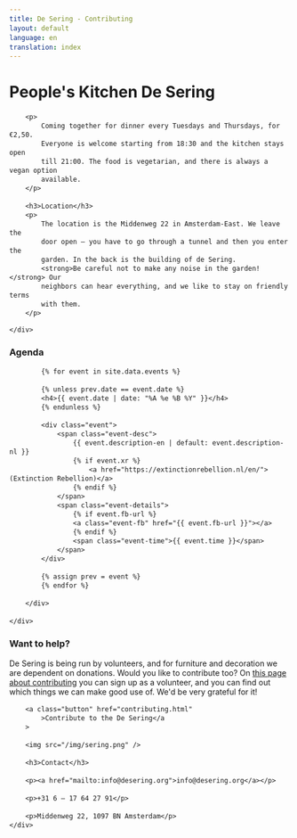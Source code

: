 ```yaml
---
title: De Sering - Contributing
layout: default
language: en
translation: index
---
```


<div class="row">
	<div class="container">
		<h1>People's Kitchen De Sering</h1>

		<p>
			Coming together for dinner every Tuesdays and Thursdays, for €2,50.
			Everyone is welcome starting from 18:30 and the kitchen stays open
			till 21:00. The food is vegetarian, and there is always a vegan option
			available.
		</p>

		<h3>Location</h3>
		<p>
			The location is the Middenweg 22 in Amsterdam-East. We leave the
			door open – you have to go through a tunnel and then you enter the
			garden. In the back is the building of de Sering.
			<strong>Be careful not to make any noise in the garden!</strong> Our
			neighbors can hear everything, and we like to stay on friendly terms
			with them.
		</p>

<!-- 		<h3>Reservations</h3>
		<p>
			We reach people through various platforms and we need some indication
			of attendance. At this time we have a maximum capacity of 40 people.
			<a href="reservations.html">Reserve a spot</a> to be sure you can join
			for dinner!
		</p>
		<a class="button" href="reservations.html">Reserve for dinner</a> -->
	</div>
</div>

<div class="row">
	<div class="container-wide">
		<div class="agenda">
			<h3>Agenda</h3>

			{% for event in site.data.events %}

			{% unless prev.date == event.date %}
			<h4>{{ event.date | date: "%A %e %B %Y" }}</h4>
			{% endunless %}

			<div class="event">
				<span class="event-desc">
					{{ event.description-en | default: event.description-nl }}
					{% if event.xr %}
						<a href="https://extinctionrebellion.nl/en/">(Extinction Rebellion)</a>
					{% endif %}
				</span>
				<span class="event-details">
					{% if event.fb-url %}
					<a class="event-fb" href="{{ event.fb-url }}"></a>
					{% endif %}
					<span class="event-time">{{ event.time }}</span>
				</span>
			</div>

			{% assign prev = event %}
			{% endfor %}

		</div>

	</div>
</div>

<div class="row">
	<div class="container">
		<h3>Want to help?</h3>
		<p>
			De Sering is being run by volunteers, and for furniture and decoration
			we are dependent on donations. Would you like to contribute too? On
			<a href="contributing.html">this page about contributing</a> you can
			sign up as a volunteer, and you can find out which things we can make
			good use of. We'd be very grateful for it!
		</p>

		<a class="button" href="contributing.html"
			>Contribute to the De Sering</a
		>

		<img src="/img/sering.png" />

		<h3>Contact</h3>

		<p><a href="mailto:info@desering.org">info@desering.org</a></p>

		<p>+31 6 – 17 64 27 91</p>

		<p>Middenweg 22, 1097 BN Amsterdam</p>
	</div>
</div>
